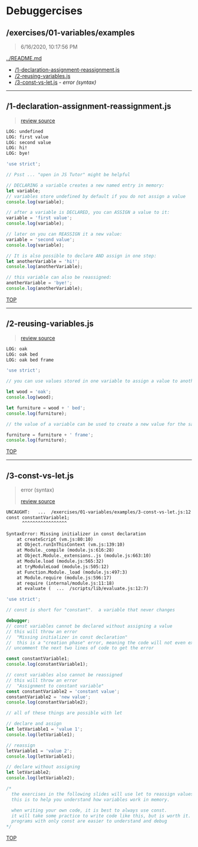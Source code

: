 # Debuggercises 

## /exercises/01-variables/examples 

> 6/16/2020, 10:17:56 PM 

[../README.md](../README.md)

- [/1-declaration-assignment-reassignment.js](#1-declaration-assignment-reassignmentjs)  
- [/2-reusing-variables.js](#2-reusing-variablesjs)  
- [/3-const-vs-let.js](#3-const-vs-letjs) - _error (syntax)_ 

---

## /1-declaration-assignment-reassignment.js 

>  
>
> [review source](../../../exercises/01-variables/examples/1-declaration-assignment-reassignment.js)

```txt
LOG: undefined
LOG: first value
LOG: second value
LOG: hi!
LOG: bye!
```

```js
'use strict';

// Psst ... "open in JS Tutor" might be helpful

// DECLARING a variable creates a new named entry in memory:
let variable;
// variables store undefined by default if you do not assign a value
console.log(variable);

// after a variable is DECLARED, you can ASSIGN a value to it:
variable = 'first value';
console.log(variable);

// later on you can REASSIGN it a new value:
variable = 'second value';
console.log(variable);

// It is also possible to declare AND assign in one step:
let anotherVariable = 'hi!';
console.log(anotherVariable);

// this variable can also be reassigned:
anotherVariable = 'bye!';
console.log(anotherVariable);

```

[TOP](#debuggercises)

---

## /2-reusing-variables.js 

>  
>
> [review source](../../../exercises/01-variables/examples/2-reusing-variables.js)

```txt
LOG: oak
LOG: oak bed
LOG: oak bed frame
```

```js
'use strict';

// you can use values stored in one variable to assign a value to another

let wood = 'oak';
console.log(wood);

let furniture = wood + ' bed';
console.log(furniture);

// the value of a variable can be used to create a new value for the same variable

furniture = furniture + ' frame';
console.log(furniture);

```

[TOP](#debuggercises)

---

## /3-const-vs-let.js 

> error (syntax) 
>
> [review source](../../../exercises/01-variables/examples/3-const-vs-let.js)

```txt
UNCAUGHT:   ...  /exercises/01-variables/examples/3-const-vs-let.js:12
const constantVariable1;
      ^^^^^^^^^^^^^^^^^

SyntaxError: Missing initializer in const declaration
    at createScript (vm.js:80:10)
    at Object.runInThisContext (vm.js:139:10)
    at Module._compile (module.js:616:28)
    at Object.Module._extensions..js (module.js:663:10)
    at Module.load (module.js:565:32)
    at tryModuleLoad (module.js:505:12)
    at Function.Module._load (module.js:497:3)
    at Module.require (module.js:596:17)
    at require (internal/module.js:11:18)
    at evaluate (  ...  /scripts/lib/evaluate.js:12:7) 
```

```js
'use strict';

// const is short for "constant".  a variable that never changes

debugger;
// const variables cannot be declared without assigning a value
// this will throw an error
//  "Missing initializer in const declaration"
//  this is a "creation phase" error, meaning the code will not even execute!
// uncomment the next two lines of code to get the error

const constantVariable1;
console.log(constantVariable1);

// const variables also cannot be reassigned
// this will throw an error
//  "Assignment to constant variable"
const constantVariable2 = 'constant value';
constantVariable2 = 'new value';
console.log(constantVariable2);

// all of these things are possible with let

// declare and assign
let letVariable1 = 'value 1';
console.log(letVariable1);

// reassign
letVariable1 = 'value 2';
console.log(letVariable1);

// declare without assigning
let letVariable2;
console.log(letVariable2);

/*
  the exercises in the following slides will use let to reassign values
  this is to help you understand how variables work in memory.

  when writing your own code, it is best to always use const.
  it will take some practice to write code like this, but is worth it.
  programs with only const are easier to understand and debug
*/

```

[TOP](#debuggercises)

